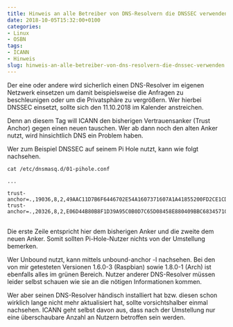 ```yaml
---
title: Hinweis an alle Betreiber von DNS-Resolvern die DNSSEC verwenden
date: 2018-10-05T15:32:00+0100
categories:
- Linux
- OSBN
tags:
- ICANN
- Hinweis
slug: hinweis-an-alle-betreiber-von-dns-resolvern-die-dnssec-verwenden
---
```

Der eine oder andere wird sicherlich einen DNS-Resolver im eigenen Netzwerk einsetzen um damit beispielsweise die Anfragen zu beschleunigen oder um die Privatsphäre zu vergrößern. Wer hierbei DNSSEC einsetzt, sollte sich den 11.10.2018 im Kalender anstreichen.

Denn an diesem Tag will ICANN den bisherigen Vertrauensanker (Trust Anchor) gegen einen neuen tauschen. Wer ab dann noch den alten Anker nutzt, wird hinsichtlich DNS ein Problem haben.

Wer zum Beispiel DNSSEC auf seinem Pi Hole nutzt, kann wie folgt nachsehen.

<pre class="line-numbers language-bash">
<code class="language-bash">cat /etc/dnsmasq.d/01-pihole.conf

...

trust-anchor=.,19036,8,2,49AAC11D7B6F6446702E54A1607371607A1A41855200FD2CE1CDDE32F24E8FB5
trust-anchor=.,20326,8,2,E06D44B80B8F1D39A95C0B0D7C65D08458E880409BBC683457104237C7F8EC8D
</code>
</pre>

Die erste Zeile entspricht hier dem bisherigen Anker und die zweite dem neuen Anker. Somit sollten Pi-Hole-Nutzer nichts von der Umstellung bemerken.

Wer Unbound nutzt, kann mittels unbound-anchor -l nachsehen. Bei den von mir getesteten Versionen 1.6.0-3 (Raspbian) sowie 1.8.0-1 (Arch) ist ebenfalls alles im grünen Bereich. Nutzer anderer DNS-Resolver müssen leider selbst schauen wie sie an die nötigen Informationen kommen.

Wer aber seinen DNS-Resolver händisch installiert hat bzw. diesen schon wirklich lange nicht mehr aktualisiert hat, sollte vorsichtshalber einmal nachsehen. ICANN geht selbst davon aus, dass nach der Umstellung nur eine überschaubare Anzahl an Nutzern betroffen sein werden.
